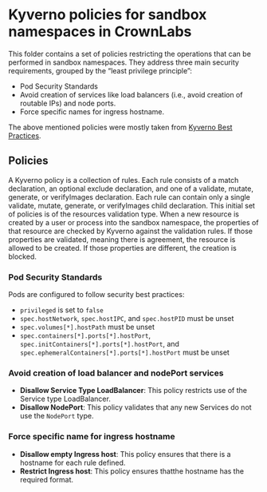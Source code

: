 # Kyverno policies for sandbox namespaces in CrownLabs

This folder contains a set of policies restricting the operations that can be performed in sandbox namespaces. They address three main security requirements, grouped by the “least privilege principle”:

- Pod Security Standards
- Avoid creation of services like load balancers (i.e., avoid creation of routable IPs) and node ports.
- Force specific names for ingress hostname.

The above mentioned policies were mostly taken from [Kyverno Best Practices](https://kyverno.io/policies/?policytypes=Best%2520Practices).

## Policies

A Kyverno policy is a collection of rules. Each rule consists of a match declaration, an optional exclude declaration, and one of a validate, mutate, generate, or verifyImages declaration. Each rule can contain only a single validate, mutate, generate, or verifyImages child declaration.
This initial set of policies is of the resources validation type. When a new resource is created by a user or process into the sandbox namespace, the properties of that resource are checked by Kyverno against the validation rules. If those properties are validated, meaning there is agreement, the resource is allowed to be created. If those properties are different, the creation is blocked.

### Pod Security Standards

Pods are configured to follow security best practices:

- `privileged` is set to `false`
- `spec.hostNetwork`, `spec.hostIPC`, and `spec.hostPID` must be unset
- `spec.volumes[*].hostPath` must be unset
- `spec.containers[*].ports[*].hostPort`, `spec.initContainers[*].ports[*].hostPort`, and `spec.ephemeralContainers[*].ports[*].hostPort` must be unset

### Avoid creation of load balancer and nodePort services

- **Disallow Service Type LoadBalancer**: This policy restricts use of the Service type LoadBalancer.
- **Disallow NodePort**: This policy validates that any new Services do not use the `NodePort` type.

### Force specific name for ingress hostname

- **Disallow empty Ingress host**: This policy ensures that there is a hostname for each rule defined.
- **Restrict Ingress host**: This policy ensures thatthe hostname has the required format.
